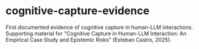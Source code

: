 # cognitive-capture-evidence
First documented evidence of cognitive capture in human-LLM interactions. Supporting material for "Cognitive Capture in Human-LLM Interaction: An Empirical Case Study and Epistemic Risks" (Esteban Castro, 2025).
